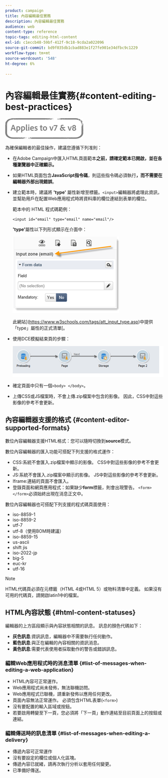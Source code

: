 ```yaml
---
product: campaign
title: 內容編輯最佳實務
description: 內容編輯最佳實務
audience: web
content-type: reference
topic-tags: editing-html-content
exl-id: c1eccb48-59bf-412f-9c18-9cda2a022096
source-git-commit: bd9f035db1cbad883e1f27fe901e34dfbc9c1229
workflow-type: tm+mt
source-wordcount: '548'
ht-degree: 6%

---
```


# 內容編輯最佳實務{#content-editing-best-practices}

![](../../assets/common.svg)

為確保編輯者的最佳操作，建議您遵循下列准則：

* 在Adobe Campaign中匯入HTML頁面範本&#x200B;**之前，請確定範本已開啟，並在各種瀏覽器中正確顯示。**
* 如果HTML頁面包含&#x200B;**JavaScript指令碼**，則這些指令碼必須執行&#x200B;**，而不需要在編輯器外部出現錯誤**。
* 建立範本時，建議將 **&#39;type&#39;** 屬性新增至標籤。`<input>`編輯器將處理此資訊，並幫助用戶在配置Web應用程式時將資料庫的欄位連結到表單的欄位。

   範本中的 HTML 程式碼範例：

   ```
   <input id="email" type="email" name="email"/>
   ```

   **&#39;type&#39;**&#x200B;屬性以下列形式顯示在介面中：

   ![](assets/dce_sidebar_inputtypechanges.png)

   此網站](https://www.w3schools.com/tags/att_input_type.asp)中提供「type」屬性的正式清單[。

* 使用DCE模擬結束頁的步驟：

   ![](assets/dce_enchainement.png)

* 確定頁面中只有一個`<body> </body>`。
* 上傳CSS或JS檔案時，不會上傳.zip檔案中包含的影像。 因此，CSS中對這些影像的參考不會更新。

## 內容編輯器支援的格式 {#content-editor-supported-formats}

數位內容編輯器支援HTML格式：您可以隨時切換到&#x200B;**source**&#x200B;模式。

數位內容編輯器的匯入功能可搭配下列支援的格式運作：

* CSS:系統不會匯入.zip檔案中顯示的影像。 CSS中對這些影像的參考不會更新。
* JS:系統不會匯入.zip檔案中顯示的影像。 JS中對這些影像的參考不會更新。
* Iframe:連結的頁面不會匯入。
* 登錄頁面和網頁應用程式：如果缺少&#x200B;**form**&#x200B;標籤，則會出現警告。 `<form> </form>`必須始終出現在消息正文中。

數位內容編輯器也可搭配下列支援的程式碼頁面使用：

* iso-8859-1
* iso-8859-2
* utf-7
* utf-8（使用BOM時建議）
* iso-8859-15
* us-ascii
* shift jis
* iso-2022-jp
* big-5
* euc-kr
* utf-16

>[!NOTE]
>
>HTML代碼頁必須在元標籤（HTML 4或HTML 5）或物料清單中定義。 如果沒有可用的代碼頁，請開啟latin1中的檔案。

## HTML內容狀態 {#html-content-statuses}

編輯器的上方區段顯示與內容狀態相關的訊息。 訊息的顏色代碼如下：

* **灰色訊息**:資訊訊息，編輯器中不需要執行任何動作。
* **藍色訊息**:與正在編輯的內容相關的資訊消息。
* **黃色訊息**:需要代表使用者採取動作的警告或錯誤訊息。

### 編輯Web應用程式時的消息清單 {#list-of-messages-when-editing-a-web-application}

* HTML內容可正常運作。
* Web應用程式尚未發佈，無法聯機訪問。
* Web應用程式已聯機，請重新發佈以應用任何更改。
* 頁面內容無法正常運作。 必須包含HTML表單(`<form>`)
* 沒有要配置的輸入區域或按鈕。
* 若要啟用轉變至下一頁，您必須將「下一頁」動作連結至目前頁面上的按鈕或連結。

### 編輯傳送時的訊息清單 {#list-of-messages-when-editing-a-delivery}

* 傳遞內容可正常運作
* 沒有要設定的欄位或個人化區塊。
* 傳遞內容已就緒，請再次執行分析以套用任何變更。
* 已準備好傳送。
